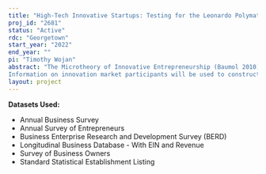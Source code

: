 ```yaml
---
title: "High-Tech Innovative Startups: Testing for the Leonardo Polymath Effect and Assessing the Contribution to Radical Innovation"
proj_id: "2681"
status: "Active"
rdc: "Georgetown"
start_year: "2022"
end_year: ""
pi: "Timothy Wojan"
abstract: "The Microtheory of Innovative Entrepreneurship (Baumol 2010) provides a theoretical framework for locating the source of radical, market disrupting innovation in small firms. The newly available 2018 Annual Business Survey provides the ideal dataset for identifying these rare firms and for assessing their contribution to the Nation's science and engineering enterprise. The central empirical problem is differentiating the small firms operating in innovation markets--developing innovations that are made available to market-leading incumbents either through acquisition or licensing--from the much more numerous small firms operating in product markets.  This is likely to be a problem even among the subpopulation of R&D performing microbusinesses.  The project will use latent class analysis and information on founder characteristics, sources of revenue, the importance of intellectual property protection, and testing or use of esoteric technologies to derive a probabilistic measure of membership as an innovation market participant. 
Information on innovation market participants will be used to construct a longer time-series of such firms in BRDI-M (2016) and BRDIS (2008-2016) to map the trajectory of these firms through time with links to the Longitudinal Business Database and County Business Patterns Business Register.  The 2018 cross-sectional data will also be used to test whether innovation market participants operating in Zip Codes characterized by vibrant amateur arts activity have higher patenting productivity than peers located in arts deficient areas: a test of the Leonardo polymath effect where exemplary scientific or technological accomplishments are accompanied by participation in the arts."
layout: project
---
```


**Datasets Used:**

  - Annual Business Survey 
  - Annual Survey of Entrepreneurs 
  - Business Enterprise Research and Development Survey (BERD) 
  - Longitudinal Business Database - With EIN and Revenue 
  - Survey of Business Owners 
  - Standard Statistical Establishment Listing 

